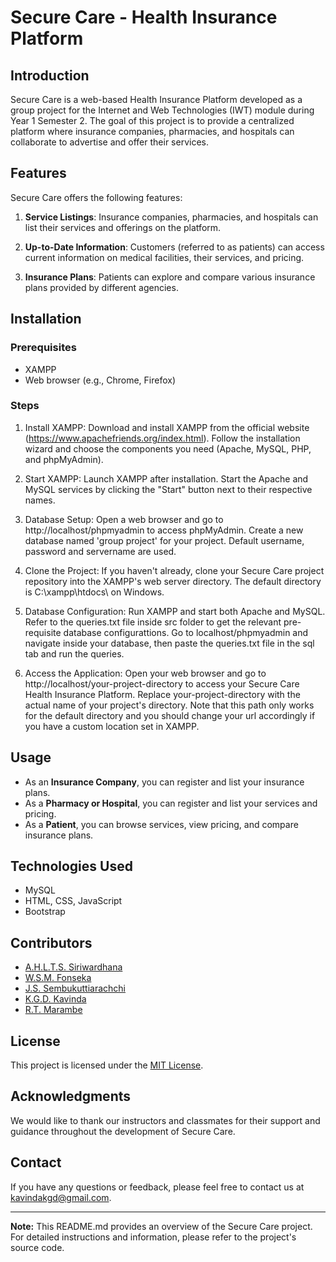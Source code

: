 # Secure Care - Health Insurance Platform

## Introduction
Secure Care is a web-based Health Insurance Platform developed as a group project for the Internet and Web Technologies (IWT) module during Year 1 Semester 2. The goal of this project is to provide a centralized platform where insurance companies, pharmacies, and hospitals can collaborate to advertise and offer their services.

## Features
Secure Care offers the following features:

1. **Service Listings**: Insurance companies, pharmacies, and hospitals can list their services and offerings on the platform.

2. **Up-to-Date Information**: Customers (referred to as patients) can access current information on medical facilities, their services, and pricing.

3. **Insurance Plans**: Patients can explore and compare various insurance plans provided by different agencies.

## Installation

### Prerequisites
- XAMPP
- Web browser (e.g., Chrome, Firefox)

### Steps

1. Install XAMPP:
Download and install XAMPP from the official website (https://www.apachefriends.org/index.html).
Follow the installation wizard and choose the components you need (Apache, MySQL, PHP, and phpMyAdmin).

2. Start XAMPP:
Launch XAMPP after installation.
Start the Apache and MySQL services by clicking the "Start" button next to their respective names.

3. Database Setup:
Open a web browser and go to http://localhost/phpmyadmin to access phpMyAdmin.
Create a new database named 'group project' for your project.
Default username, password and servername are used.

5. Clone the Project:
If you haven't already, clone your Secure Care project repository into the XAMPP's web server directory. The default directory is C:\xampp\htdocs\ on Windows.

6. Database Configuration:
Run XAMPP and start both Apache and MySQL.
Refer to the queries.txt file inside src folder to get the relevant pre-requisite database configurattions.
Go to localhost/phpmyadmin and navigate inside your database, then paste the queries.txt file in the sql tab and run the queries.

8. Access the Application:
Open your web browser and go to http://localhost/your-project-directory to access your Secure Care Health Insurance Platform. Replace your-project-directory with the actual name of your project's directory.
Note that this path only works for the default directory and you should change your url accordingly if you have a custom location set in XAMPP.

## Usage
- As an **Insurance Company**, you can register and list your insurance plans.
- As a **Pharmacy or Hospital**, you can register and list your services and pricing.
- As a **Patient**, you can browse services, view pricing, and compare insurance plans.

## Technologies Used
- MySQL
- HTML, CSS, JavaScript
- Bootstrap

## Contributors
- [A.H.L.T.S. Siriwardhana](https://github.com/Silverviles)
- [W.S.M. Fonseka](https://github.com/Minniefo)
- [J.S. Sembukuttiarachchi](https://github.com/JamesSembukuttiarachchi)
- [K.G.D. Kavinda](https://github.com/kavindakgd)
- [R.T. Marambe](https://github.com/RakinduM)

## License
This project is licensed under the [MIT License](LICENSE).

## Acknowledgments
We would like to thank our instructors and classmates for their support and guidance throughout the development of Secure Care.

## Contact
If you have any questions or feedback, please feel free to contact us at [kavindakgd@gmail.com](mailto:kavindakgd@gmail.com).

---
**Note:** This README.md provides an overview of the Secure Care project. For detailed instructions and information, please refer to the project's source code.
